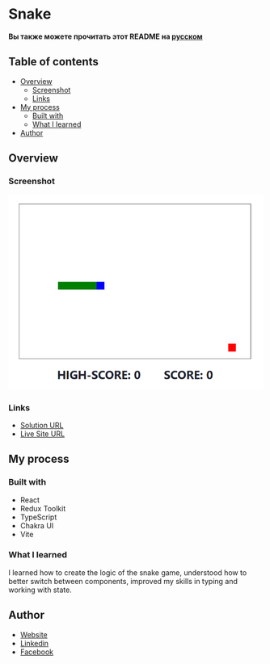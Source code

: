 # Snake

**Вы также можете прочитать этот README на [русском](https://github.com/klekwedge/snake/blob/main/README.md)**

## Table of contents

- [Overview](#overview)
  - [Screenshot](#screenshot)
  - [Links](#links)
- [My process](#my-process)
  - [Built with](#built-with)
  - [What I learned](#what-i-learned)
- [Author](#author)

## Overview

### Screenshot

![Main screen](./preview/screenshot_1.png)

### Links

- [Solution URL](https://github.com/klekwedge/snake)
- [Live Site URL](https://klekwedge-snake.vercel.app/)

## My process

### Built with

- React
- Redux Toolkit
- TypeScript
- Chakra UI
- Vite

### What I learned

I learned how to create the logic of the snake game, understood how to better switch between components, improved my skills in typing and working with state.

## Author

- [Website](https://klekwedge-cv.vercel.app/)
- [Linkedin](https://www.linkedin.com/in/klekwedge/)
- [Facebook](https://www.facebook.com/klekwedge)
